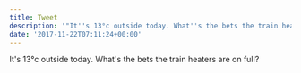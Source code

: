```yaml
---
title: Tweet
description: '"It''s 13°c outside today. What''s the bets the train heaters are on full?"'
date: '2017-11-22T07:11:24+00:00'
---
```

It's 13°c outside today. What's the bets the train heaters are on full?
